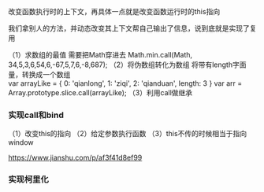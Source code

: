 改变函数执行时的上下文，再具体一点就是改变函数运行时的this指向


我们拿别人的方法，并动态改变其上下文帮自己输出了信息，说到底就是实现了复用

（1）求数组的最值
需要把Math穿进去
Math.min.call(Math, 34,5,3,6,54,6,-67,5,7,6,-8,687);
（2）将伪数组转化为数组
将带有length字面量，转换成一个数组  
var arrayLike = {
  0: 'qianlong',
  1: 'ziqi',
  2: 'qianduan',
  length: 3
}
var arr = Array.prototype.slice.call(arrayLike);
（3）利用call做继承

### 实现call和bind 
（1）改变this的指向
（2）给定参数执行函数
（3）this不传的时候相当于指向window

https://www.jianshu.com/p/af3f41d8ef99



### 实现柯里化


